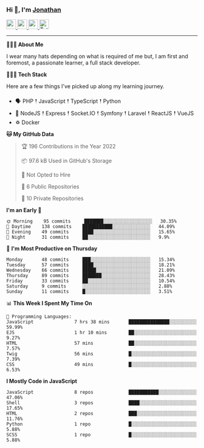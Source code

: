 ### Hi 👋, I'm [Jonathan](https://jonathan-d.ch) 

<p>
  <a href="https://www.twitter.com/redkill2108">
    <img src="https://img.shields.io/badge/twitter-%231DA1F2.svg?&style=for-the-badge&logo=twitter&logoColor=white" height=25>
  </a>
  <a href="https://www.linkedin.com/in/jdebetaz">
    <img src="https://img.shields.io/badge/linkedin-%230077B5.svg?&style=for-the-badge&logo=linkedin&logoColor=white" height=25>
  </a>
  <a href="https://www.instagram.com/jdebetaz/">
    <img src="https://img.shields.io/badge/instagram-%23E4405F.svg?&style=for-the-badge&logo=instagram&logoColor=white" height=25>
  </a>
  <a href="https://wakatime.com/@5c95ead1-71ee-4ecc-9a32-6c2b293dd432">
    <img src="https://wakatime.com/badge/user/5c95ead1-71ee-4ecc-9a32-6c2b293dd432.svg?style=for-the-badge" height=25 alt="Total time coded since Aug 23 2019" />
  </a>
</p>

-------

**🙋🏻‍♂️ About Me** 

<p>I wear many hats depending on what is required of me but, I am first and foremost, a passionate learner, a full stack developer.</p>

**👨🏻‍💻 Tech Stack** 

<p>Here are a few things I've picked up along my learning journey.</p>

- 🗣 PHP 𒑰 JavaScript 𒑰 TypeScript 𒑰 Python
- 🎒 NodeJS 𒑰 Express 𒑰 Socket.IO 𒑰 Symfony 𒑰 Laravel 𒑰 ReactJS 𒑰 VueJS
- ♽ Docker

<!--START_SECTION:waka-->
**🐱 My GitHub Data** 

> 🏆 196 Contributions in the Year 2022
 > 
> 📦 97.6 kB Used in GitHub's Storage 
 > 
> 🚫 Not Opted to Hire
 > 
> 📜 6 Public Repositories 
 > 
> 🔑 10 Private Repositories  
 > 
**I'm an Early 🐤** 

```text
🌞 Morning    95 commits     ███████░░░░░░░░░░░░░░░░░░   30.35% 
🌆 Daytime    138 commits    ███████████░░░░░░░░░░░░░░   44.09% 
🌃 Evening    49 commits     ████░░░░░░░░░░░░░░░░░░░░░   15.65% 
🌙 Night      31 commits     ██░░░░░░░░░░░░░░░░░░░░░░░   9.9%

```
📅 **I'm Most Productive on Thursday** 

```text
Monday       48 commits     ███░░░░░░░░░░░░░░░░░░░░░░   15.34% 
Tuesday      57 commits     ████░░░░░░░░░░░░░░░░░░░░░   18.21% 
Wednesday    66 commits     █████░░░░░░░░░░░░░░░░░░░░   21.09% 
Thursday     89 commits     ███████░░░░░░░░░░░░░░░░░░   28.43% 
Friday       33 commits     ██░░░░░░░░░░░░░░░░░░░░░░░   10.54% 
Saturday     9 commits      ░░░░░░░░░░░░░░░░░░░░░░░░░   2.88% 
Sunday       11 commits     █░░░░░░░░░░░░░░░░░░░░░░░░   3.51%

```


📊 **This Week I Spent My Time On** 

```text
💬 Programming Languages: 
JavaScript               7 hrs 38 mins       ███████████████░░░░░░░░░░   59.99% 
EJS                      1 hr 10 mins        ██░░░░░░░░░░░░░░░░░░░░░░░   9.27% 
HTML                     57 mins             ██░░░░░░░░░░░░░░░░░░░░░░░   7.57% 
Twig                     56 mins             █░░░░░░░░░░░░░░░░░░░░░░░░   7.39% 
CSS                      49 mins             █░░░░░░░░░░░░░░░░░░░░░░░░   6.53%

```

**I Mostly Code in JavaScript** 

```text
JavaScript               8 repos             ███████████░░░░░░░░░░░░░░   47.06% 
Shell                    3 repos             ████░░░░░░░░░░░░░░░░░░░░░   17.65% 
HTML                     2 repos             ███░░░░░░░░░░░░░░░░░░░░░░   11.76% 
Python                   1 repo              █░░░░░░░░░░░░░░░░░░░░░░░░   5.88% 
SCSS                     1 repo              █░░░░░░░░░░░░░░░░░░░░░░░░   5.88%

```



<!--END_SECTION:waka-->
